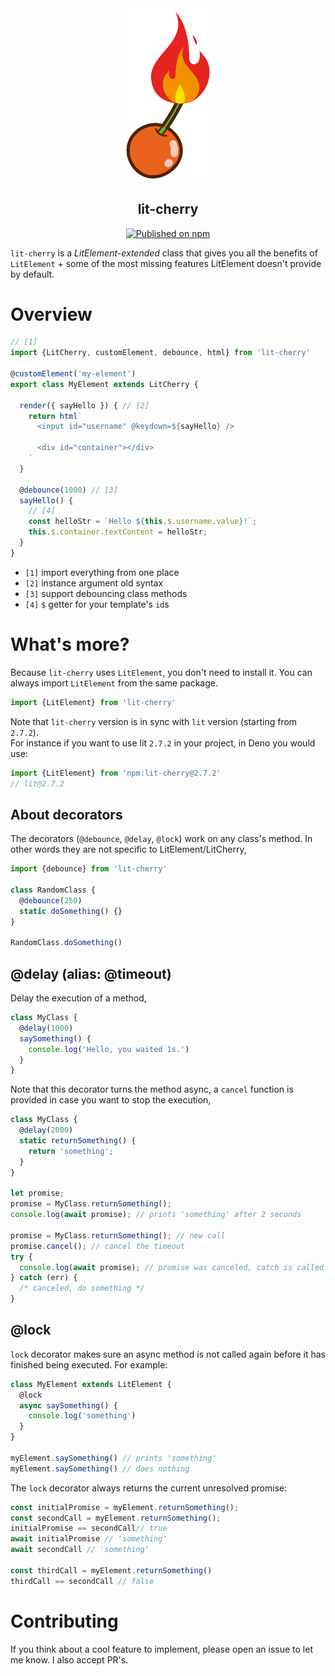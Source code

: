 <div align="center">
<picture>
  <source srcset="./logo.png" alt="lit-cherry" width="150"></source>
  <img src="./logo.png" alt="lit-cherry" width="150">
</picture>


## <b>lit-cherry</b>

[![Published on npm](https://raster.shields.io/npm/v/lit-cherry.svg?logo=npm)](https://www.npmjs.com/package/lit-cherry)

</div>

`lit-cherry` is a *LitElement-extended* class that gives you all the benefits of `LitElement` + some of the most missing features LitElement doesn't provide by default.

# Overview

```javascript
// [1]
import {LitCherry, customElement, debounce, html} from 'lit-cherry'

@customElement('my-element')
export class MyElement extends LitCherry {

  render({ sayHello }) { // [2]
    return html`
      <input id="username" @keydown=${sayHello} />

      <div id="container"></div>
    `
  }

  @debounce(1000) // [3]
  sayHello() {
    // [4]
    const helloStr = `Hello ${this.$.username.value}!`;
    this.$.container.textContent = helloStr;
  }
}
```

- `[1]` import everything from one place
- `[2]` instance argument old syntax
- `[3]` support debouncing class methods
- `[4]` `$` getter for your template's `id`s

  


# What's more?

Because `lit-cherry` uses `LitElement`, you don't need to install it. You can always import `LitElement` from the same package.
```javascript
import {LitElement} from 'lit-cherry'
```
Note that `lit-cherry` version is in sync with `lit` version (starting from `2.7.2`).  
For instance if you want to use lit `2.7.2` in your project, in Deno you would use:
```javascript
import {LitElement} from 'npm:lit-cherry@2.7.2'
// lit@2.7.2
```

## About decorators

The decorators (`@debounce`, `@delay`, `@lock`) work on any class's method. In other words they are not specific to LitElement/LitCherry,
```javascript
import {debounce} from 'lit-cherry'

class RandomClass {
  @debounce(250)
  static doSomething() {}
}

RandomClass.doSomething()
```

## @delay (alias: @timeout)

Delay the execution of a method,

```javascript
class MyClass {
  @delay(1000)
  saySomething() {
    console.log('Hello, you waited 1s.')
  }
}
```
Note that this decorator turns the method async, a `cancel` function is provided in case you want to stop the execution,
```javascript
class MyClass {
  @delay(2000)
  static returnSomething() {
    return 'something';
  }
}

let promise;
promise = MyClass.returnSomething();
console.log(await promise); // prints 'something' after 2 seconds

promise = MyClass.returnSomething(); // new call
promise.cancel(); // cancel the timeout
try {
  console.log(await promise); // promise was canceled, catch is called
} catch (err) {
  /* canceled, do something */
}
```

## @lock

`lock` decorator makes sure an async method is not called again before it has finished being executed. For example:

```javascript
class MyElement extends LitElement {
  @lock
  async saySomething() {
    console.log('something')
  }
}

myElement.saySomething() // prints 'something'
myElement.saySomething() // does nothing
```

The `lock` decorator always returns the current unresolved promise:

```javascript
const initialPromise = myElement.returnSomething();
const secondCall = myElement.returnSomething();
initialPromise == secondCall// true
await initialPromise // 'something'
await secondCall // 'something'

const thirdCall = myElement.returnSomething()
thirdCall == secondCall // false
```



# Contributing

If you think about a cool feature to implement, please open an issue to let me know. I also accept PR's.